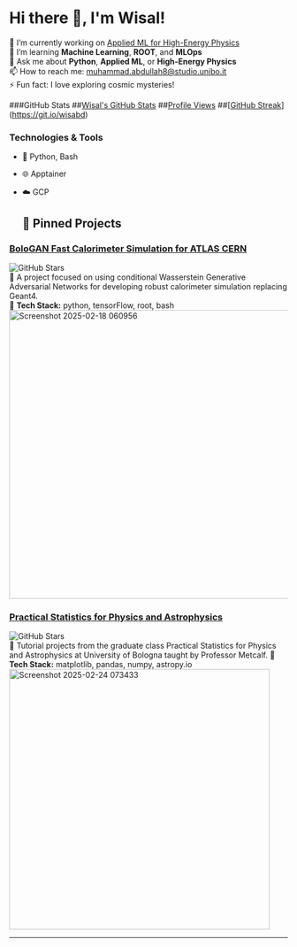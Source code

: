 # Hi there 👋, I'm Wisal!
🔭 I’m currently working on [Applied ML for High-Energy Physics](https://github.com/wisabd/BolognaGAN)  
🌱 I’m learning **Machine Learning**, **ROOT**, and **MLOps**  
💬 Ask me about **Python**, **Applied ML**, or **High-Energy Physics**  
📫 How to reach me: [muhammad.abdullah8@studio.unibo.it](muhammad.abdullah8@studio.unibo.it)  
⚡ Fun fact: I love exploring cosmic mysteries!  

###GitHub Stats
##[Wisal's GitHub Stats](https://github-readme-stats.vercel.app/api?username=wisabd&show_icons=true&theme=radical)
##[Profile Views](https://komarev.com/ghpvc/?username=wisabd&style=flat-square&color=blue)
##[[GitHub Streak](https://streak-stats.demolab.com/?user=wisabd&theme=radical)](https://git.io/wisabd)


### Technologies & Tools
- 🧬 Python, Bash
- 🌐 Apptainer
- ☁️ GCP


  ## 🚀 Pinned Projects

### [BoloGAN Fast Calorimeter Simulation for ATLAS CERN](https://github.com/wisabd/BolognaGAN)
![GitHub Stars](https://img.shields.io/github/stars/wisabd/BolognaGAN?style=social)  
🌟 A project focused on using conditional Wasserstein Generative Adversarial Networks for developing robust calorimeter simulation replacing Geant4.  
🔧 **Tech Stack:** python, tensorFlow, root, bash  
<img width="522" alt="Screenshot 2025-02-18 060956" src="https://github.com/user-attachments/assets/f47eace5-8e3e-42e2-999c-999ec2e4880a" />


### [Practical Statistics for Physics and Astrophysics](https://github.com/wisabd/Statistics.Phy.Astrophysics)
![GitHub Stars](https://img.shields.io/github/stars/wisabd/Statistics.Phy.Astrophysics?style=social)  
🌟 Tutorial projects from the graduate class Practical Statistics for Physics and Astrophysics at University of Bologna taught by Professor Metcalf.
🔧 **Tech Stack:** matplotlib, pandas, numpy, astropy.io
<img width="471" alt="Screenshot 2025-02-24 073433" src="https://github.com/user-attachments/assets/aa6bef9e-f80c-44f3-8d08-4e1b94b35145" />


---




